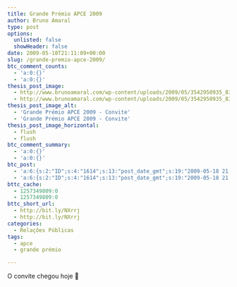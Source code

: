 ```yaml
---
title: Grande Prémio APCE 2009
author: Bruno Amaral
type: post
options:
  unlisted: false
  showHeader: false
date: 2009-05-18T21:11:09+00:00
slug: /grande-premio-apce-2009/
btc_comment_counts:
  - 'a:0:{}'
  - 'a:0:{}'
thesis_post_image:
  - http://www.brunoamaral.com/wp-content/uploads/2009/05/3542950935_83d8a2ab8a.jpg
  - http://www.brunoamaral.com/wp-content/uploads/2009/05/3542950935_83d8a2ab8a.jpg
thesis_post_image_alt:
  - 'Grande Prémio APCE 2009 - Convite'
  - 'Grande Prémio APCE 2009 - Convite'
thesis_post_image_horizontal:
  - flush
  - flush
btc_comment_summary:
  - 'a:0:{}'
  - 'a:0:{}'
btc_post:
  - 'a:6:{s:2:"ID";s:4:"1614";s:13:"post_date_gmt";s:19:"2009-05-18 21:11:09";s:23:"initial_import_date_gmt";s:19:"2009-05-18 21:14:18";s:20:"last_import_date_gmt";s:19:"2009-06-05 13:34:42";s:4:"hits";s:1:"0";s:6:"misses";s:3:"641";}'
  - 'a:6:{s:2:"ID";s:4:"1614";s:13:"post_date_gmt";s:19:"2009-05-18 21:11:09";s:23:"initial_import_date_gmt";s:19:"2009-05-18 21:14:18";s:20:"last_import_date_gmt";s:19:"2009-06-05 13:34:42";s:4:"hits";s:1:"0";s:6:"misses";s:3:"641";}'
bttc_cache:
  - 1257349809:0
  - 1257349809:0
bttc_short_url:
  - http://bit.ly/NXrrj
  - http://bit.ly/NXrrj
categories:
  - Relações Públicas
tags:
  - apce
  - grande prémio

---
```

O convite chegou hoje 🙂